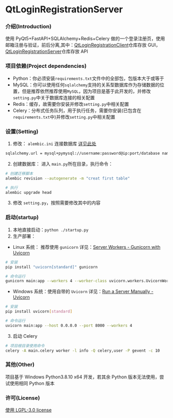 # QtLoginRegistrationServer

### 介绍(Introduction)

使用 PyQt5+FastAPI+SQLAlchemy+Redis+Celery 做的一个登录注册页，使用邮箱注册与验证，前后分离,其中：[QtLoginRegistrationClient](https://github.com/YQBaobao/QtLoginRegistrationClient)仓库存放 GUI，[QtLoginRegistrationServer](https://github.com/YQBaobao/QtLoginRegistrationServer)仓库存放 API

### 项目依赖(Project dependencies)

- Python：你必须安装`requirements.txt`文件中的全部包，包版本大于或等于
- MySQL：你可以使用任何`sqlalchemy`支持的关系型数据库作为存储数据的位置，但是推荐依然推荐使用`MySQL`，因为项目是基于此开发的，并修改`setting.py`中关于数据库连接的相关配置
- Redis：缓存，故需要你安装并修改`setting.py`中相关配置
- Celery：分布式任务队列，用于执行任务，需要你安装(已包含在`requirements.txt`中)并修改`setting.py`中相关配置

### 设置(Setting)

1. 修改： `alembic.ini` 连接数据库 [详见此处](https://docs.sqlalchemy.org/en/21/dialects/mysql.html#module-sqlalchemy.dialects.mysql.pymysql)  
```txt
sqlalchemy.url = mysql+pymysql://username:password@ip:port/database name
```

2. 创建数据库： 进入 `main.py`所在目录，执行命令：
```bash
# 创建迁移脚本
alembic revision --autogenerate -m "creat first table"

# 执行
alembic upgrade head
```

3. 修改 `setting.py`，按照需要修改其中的内容

### 启动(startup)

1. 本地直接启动：`python ./startup.py`
2. 生产部署：
- Linux 系统： 推荐使用 `gunicorn`
详见：[Server Workers - Gunicorn with Uvicorn](https://fastapi.tiangolo.com/deployment/server-workers/)
```bash
# 安装 
pip install "uvicorn[standard]" gunicorn 

# 命令运行
gunicorn main:app --workers 4 --worker-class uvicorn.workers.UvicornWorker --bind 0.0.0.0:8000
```

- Windows 系统：使用自带的 `Uvicorn` 详见：[Run a Server Manually - Uvicorn](https://fastapi.tiangolo.com/deployment/manually/?h=uvicorn#run-a-server-manually-uvicorn)
```bash
# 安装
pip install uvicorn[standard]

# 命令运行
uvicorn main:app --host 0.0.0.0 --port 8000 --workers 4
```

3. 启动 Celery
```bash
# 项目根目录使用命令
celery -A main.celery worker -l info -Q celery,user -P gevent -c 10
```


### 其他(Other)

项目基于 Windows Python3.8.10 x64 开发，若其余 Python 版本无法使用，尝试使用相同 Python 版本

### 许可(License)
 [使用 LGPL-3.0 license](https://www.gnu.org/licenses/lgpl-3.0.html)